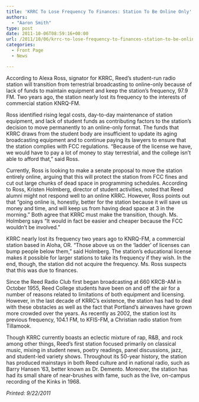 ```yaml
---
title: 'KRRC Το Lose Frequency To Finances: Station To Be Online Only'
authors: 
  - "Aaron Smith"
type: post
date: 2011-10-06T08:59:16+00:00
url: /2011/10/06/krrc-το-lose-frequency-to-finances-station-to-be-online-only/
categories:
  - Front Page
  - News

---
```

According to Alexa Ross, signator for KRRC, Reed’s student-run radio station will transition from terrestrial broadcasting to online-only because of lack of funds to maintain equipment and keep the station’s frequency, 97.9 FM. Two years ago, the station nearly lost its frequency to the interests of commercial station KNRQ-FM.

Ross identified rising legal costs, day-to-day maintenance of station equipment, and lack of student funds as contributing factors to the station’s decision to move permanently to an online-only format. The funds that KRRC draws from the student body are insufficient to update its aging broadcasting equipment and to continue paying its lawyers to ensure that the station complies with FCC regulations. “Because of the license we have, we would have to pay a lot of money to stay terrestrial, and the college isn’t able to afford that,” said Ross.

Currently, Ross is looking to make a senate proposal to move the station entirely online, arguing that this will protect the station from FCC fines and cut out large chunks of dead space in programming schedules. According to Ross, Kristen Holmberg, director of student activities, noted that Reed alumni might not respond well to an online KRRC. However, Ross points out that “going online is, honestly, better for the station because it will save us money and time, and will keep us from having dead space at 3 in the morning.” Both agree that KRRC must make the transition, though. Ms. Holmberg says “It would in fact be easier and cheaper because the FCC wouldn’t be involved.”

KRRC nearly lost its frequency two years ago to KNRQ-FM, a commercial station based in Aloha, OR. “Those above us on the ‘ladder’ of licenses can bump people below them,” said Holmberg. The station’s educational license makes it possible for larger stations to take its frequency if they wish. In the end, though, the station did not acquire the frequency. Ms. Ross suspects that this was due to finances.

Since the Reed Radio Club first began broadcasting at 660 KRCB-AM in October 1955, Reed College students have been on and off the air for a number of reasons related to limitations of both equipment and licensing. However, in the last decade of KRRC’s existence, the station has had to deal with these obstacles as well as the fact that Portland’s airwaves have grown more crowded over the years. As recently as 2002, the station lost its previous frequency, 104.1 FM, to KFIS-FM, a Christian radio station from Tillamook.

Though KRRC currently boasts an eclectic mixture of rap, R&B, and rock among other things, Reed’s first station focused primarily on classical music, mixing in student news, poetry readings, panel discussions, jazz, and student-led variety shows. Throughout its 50-year history, the station has produced mainstays in both Reed culture and in national radio, such as Barry Hansen ’63, better known as Dr. Demento. Moreover, the station has had its small share of near-brushes with fame, such as the live, on-campus recording of the Kinks in 1968.

_Printed: 9/22/2011_